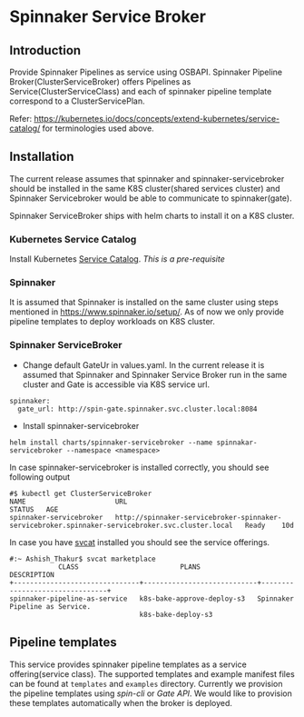 # Spinnaker Service Broker

## Introduction
Provide Spinnaker Pipelines as service using OSBAPI. Spinnaker Pipeline Broker(ClusterServiceBroker) offers Pipelines
as Service(ClusterServiceClass) and each of spinnaker pipeline template correspond to a ClusterServicePlan.

Refer: https://kubernetes.io/docs/concepts/extend-kubernetes/service-catalog/ for terminologies used above.

## Installation
The current release assumes that spinnaker and spinnaker-servicebroker should be installed in the same K8S cluster(shared services cluster) and Spinnaker Servicebroker would be able to communicate to spinnaker(gate).

Spinnaker ServiceBroker ships with helm charts to install it on a K8S cluster.

### Kubernetes Service Catalog
Install Kubernetes [Service Catalog](https://kubernetes.io/docs/tasks/service-catalog/install-service-catalog-using-helm/). *This is a pre-requisite*

### Spinnaker
It is assumed that Spinnaker is installed on the same cluster using steps mentioned in https://www.spinnaker.io/setup/. As of now we only provide pipeline templates to deploy workloads on K8S cluster.

### Spinnaker ServiceBroker

  * Change default GateUr in values.yaml. In the current release it is assumed that Spinnaker and Spinnaker Service Broker run in the
    same cluster and Gate is accessible via K8S service url.
  ```
  spinnaker:
    gate_url: http://spin-gate.spinnaker.svc.cluster.local:8084
  ```
  * Install spinnaker-servicebroker
```
helm install charts/spinnaker-servicebroker --name spinnakar-servicebroker --namespace <namespace>
```
  In case spinnaker-servicebroker is installed correctly, you should see following output
  ```
  #$ kubectl get ClusterServiceBroker
  NAME                      URL                                                                                                STATUS   AGE
  spinnaker-servicebroker   http://spinnaker-servicebroker-spinnaker-servicebroker.spinnaker-servicebroker.svc.cluster.local   Ready    10d
  ```
  In case you have [svcat](https://svc-cat.io/docs/install/) installed you should see the service offerings.
  ```
  #:~ Ashish_Thakur$ svcat marketplace
              CLASS                         PLANS                       DESCRIPTION
  +-------------------------------+----------------------------+--------------------------------+
  spinnaker-pipeline-as-service   k8s-bake-approve-deploy-s3   Spinnaker Pipeline as Service.
                                  k8s-bake-deploy-s3
  ```
## Pipeline templates
This service provides spinnaker pipeline templates as a service offering(service class). The supported templates and example manifest files can be found at ```templates``` and ```examples``` directory. Currently we provision the pipeline templates using *spin-cli* or *Gate API*. We would like to provision these templates automatically when the broker is deployed.